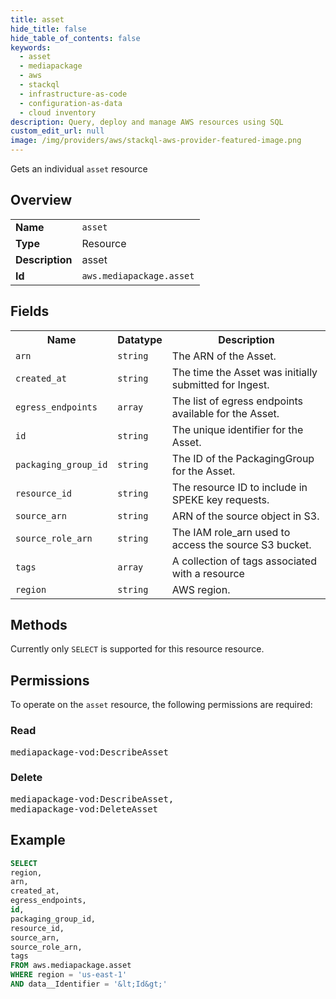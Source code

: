 ```yaml
---
title: asset
hide_title: false
hide_table_of_contents: false
keywords:
  - asset
  - mediapackage
  - aws
  - stackql
  - infrastructure-as-code
  - configuration-as-data
  - cloud inventory
description: Query, deploy and manage AWS resources using SQL
custom_edit_url: null
image: /img/providers/aws/stackql-aws-provider-featured-image.png
---
```

Gets an individual <code>asset</code> resource

## Overview
<table><tbody>
<tr><td><b>Name</b></td><td><code>asset</code></td></tr>
<tr><td><b>Type</b></td><td>Resource</td></tr>
<tr><td><b>Description</b></td><td>asset</td></tr>
<tr><td><b>Id</b></td><td><code>aws.mediapackage.asset</code></td></tr>
</tbody></table>

## Fields
<table><tbody>
<tr><th>Name</th><th>Datatype</th><th>Description</th></tr>
<tr><td><code>arn</code></td><td><code>string</code></td><td>The ARN of the Asset.</td></tr>
<tr><td><code>created_at</code></td><td><code>string</code></td><td>The time the Asset was initially submitted for Ingest.</td></tr>
<tr><td><code>egress_endpoints</code></td><td><code>array</code></td><td>The list of egress endpoints available for the Asset.</td></tr>
<tr><td><code>id</code></td><td><code>string</code></td><td>The unique identifier for the Asset.</td></tr>
<tr><td><code>packaging_group_id</code></td><td><code>string</code></td><td>The ID of the PackagingGroup for the Asset.</td></tr>
<tr><td><code>resource_id</code></td><td><code>string</code></td><td>The resource ID to include in SPEKE key requests.</td></tr>
<tr><td><code>source_arn</code></td><td><code>string</code></td><td>ARN of the source object in S3.</td></tr>
<tr><td><code>source_role_arn</code></td><td><code>string</code></td><td>The IAM role_arn used to access the source S3 bucket.</td></tr>
<tr><td><code>tags</code></td><td><code>array</code></td><td>A collection of tags associated with a resource</td></tr>
<tr><td><code>region</code></td><td><code>string</code></td><td>AWS region.</td></tr>

</tbody></table>

## Methods
Currently only <code>SELECT</code> is supported for this resource resource.

## Permissions

To operate on the <code>asset</code> resource, the following permissions are required:

### Read
<pre>
mediapackage-vod:DescribeAsset</pre>

### Delete
<pre>
mediapackage-vod:DescribeAsset,
mediapackage-vod:DeleteAsset</pre>


## Example
```sql
SELECT
region,
arn,
created_at,
egress_endpoints,
id,
packaging_group_id,
resource_id,
source_arn,
source_role_arn,
tags
FROM aws.mediapackage.asset
WHERE region = 'us-east-1'
AND data__Identifier = '&lt;Id&gt;'
```
